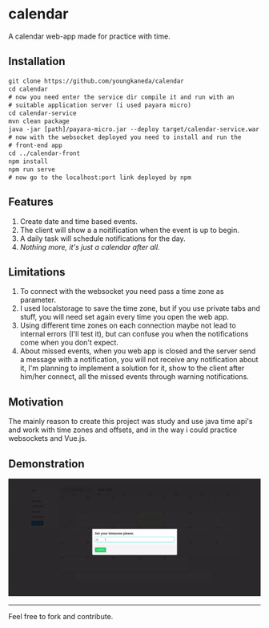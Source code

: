 # calendar

A calendar web-app made for practice with time.

## Installation

```
git clone https://github.com/youngkaneda/calendar
cd calendar
# now you need enter the service dir compile it and run with an 
# suitable application server (i used payara micro)
cd calendar-service
mvn clean package
java -jar [path]/payara-micro.jar --deploy target/calendar-service.war
# now with the websocket deployed you need to install and run the 
# front-end app
cd ../calendar-front
npm install
npm run serve
# now go to the localhost:port link deployed by npm
```

## Features

1. Create date and time based events.
2. The client will show a a noitification when the event is up to begin.
3. A daily task will schedule notifications for the day.
4. *Nothing more, it's just a calendar after all.*

## Limitations

1. To connect with the websocket you need pass a time zone as parameter.
2. I used localstorage to save the time zone, but if you use private tabs and stuff, you will need set again every time you open the web app.
3. Using different time zones on each connection maybe not lead to internal errors (I'll test it), but can confuse you when the notifications come when you don't expect.
4. About missed events, when you web app is closed and the server send a message with a notification, you will not receive any notification about it, I'm planning to implement a solution for it, show to the client after him/her connect, all the missed events through warning notifications.

## Motivation

The mainly reason to create this project was study and use java time api's and work with time zones and offsets, and in the way i could practice websockets and Vue.js.

## Demonstration

![demo](demo.gif)

---

Feel free to fork and contribute.